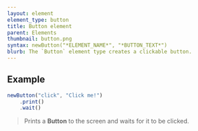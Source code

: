 ```yaml
---
layout: element
element_type: button
title: Button element
parent: Elements
thumbnail: button.png
syntax: newButton("*ELEMENT_NAME*", "*BUTTON_TEXT*")
blurb: The `Button` element type creates a clickable button.
---
```


## Example
```javascript
newButton("click", "Click me!")
    .print()
    .wait()
```
> Prints a **Button** to the screen and waits for it to be clicked.

